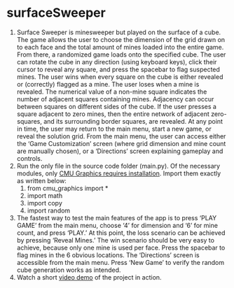 # surfaceSweeper
   1. Surface Sweeper is minesweeper but played on the surface of a cube. The game allows the user to choose the dimension of the grid drawn on to each face and the total amount of mines loaded into the entire game. From there, a randomized game loads onto the specified cube. The user can rotate the cube in any direction (using keyboard keys), click their cursor to reveal any square, and press the spacebar to flag suspected mines. The user wins when every square on the cube is either revealed or (correctly) flagged as a mine. The user loses when a mine is revealed. The numerical value of a non-mine square indicates the number of adjacent squares containing mines. Adjacency can occur between squares on different sides of the cube. If the user presses a square adjacent to zero mines, then the entire network of adjacent zero-squares, and its surrounding border squares, are revealed. At any point in time, the user may return to the main menu, start a new game, or reveal the solution grid. From the main menu, the user can access either the ‘Game Customization’ screen (where grid dimension and mine count are manually chosen), or a ‘Directions’ screen explaining gameplay and controls.
2. Run the only file in the source code folder (main.py). Of the necessary modules, only [CMU Graphics requires installation](https://academy.cs.cmu.edu/desktop). Import them exactly as written below:
   1. from cmu_graphics import *
   2. import math
   3. import copy
   4. import random
3. The fastest way to test the main features of the app is to press ‘PLAY GAME’ from the main menu, choose ‘4’ for dimension and ‘6’ for mine count, and press ‘PLAY.’ At this point, the loss scenario can be achieved by pressing ‘Reveal Mines.’ The win scenario should be very easy to achieve, because only one mine is used per face. Press the spacebar to flag mines in the 6 obvious locations. The ‘Directions’ screen is accessible from the main menu. Press ‘New Game’ to verify the random cube generation works as intended.
4. Watch a short [video demo](﻿https://www.youtube.com/watch?v=4L4Lw6IbYbw&ab_channel=JacobBraginsky) of the project in action.
